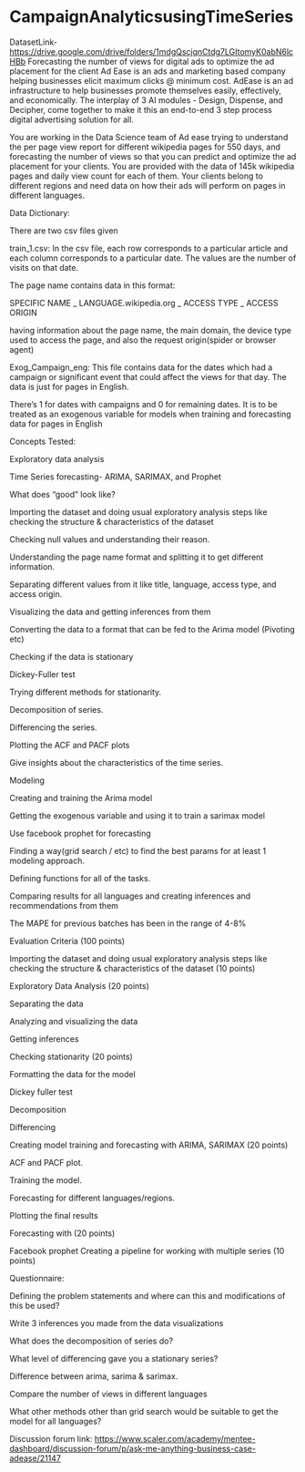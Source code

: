 # CampaignAnalyticsusingTimeSeries
DatasetLink- https://drive.google.com/drive/folders/1mdgQscjqnCtdg7LGItomyK0abN6lcHBb
 Forecasting the number of views for digital ads to optimize the ad placement for the client
 Ad Ease is an ads and marketing based company helping businesses elicit maximum clicks @ minimum cost. AdEase is an ad infrastructure to help businesses promote themselves easily, effectively, and economically. The interplay of 3 AI modules - Design, Dispense, and Decipher, come together to make it this an end-to-end 3 step process digital advertising solution for all.

You are working in the Data Science team of Ad ease trying to understand the per page view report for different wikipedia pages for 550 days, and forecasting the number of views so that you can predict and optimize the ad placement for your clients. You are provided with the data of 145k wikipedia pages and daily view count for each of them. Your clients belong to different regions and need data on how their ads will perform on pages in different languages.

Data Dictionary:

There are two csv files given

train_1.csv: In the csv file, each row corresponds to a particular article and each column corresponds to a particular date. The values are the number of visits on that date.

The page name contains data in this format:

SPECIFIC NAME _ LANGUAGE.wikipedia.org _ ACCESS TYPE _ ACCESS ORIGIN

having information about the page name, the main domain, the device type used to access the page, and also the request origin(spider or browser agent)

Exog_Campaign_eng: This file contains data for the dates which had a campaign or significant event that could affect the views for that day. The data is just for pages in English.

There’s 1 for dates with campaigns and 0 for remaining dates. It is to be treated as an exogenous variable for models when training and forecasting data for pages in English

Concepts Tested:

Exploratory data analysis

Time Series forecasting- ARIMA, SARIMAX, and Prophet

What does “good” look like?

Importing the dataset and doing usual exploratory analysis steps like checking the structure & characteristics of the dataset

Checking null values and understanding their reason.

Understanding the page name format and splitting it to get different information.

Separating different values from it like title, language, access type, and access origin.

Visualizing the data and getting inferences from them

Converting the data to a format that can be fed to the Arima model (Pivoting etc)

Checking if the data is stationary

Dickey-Fuller test

Trying different methods for stationarity.

Decomposition of series.

Differencing the series.

Plotting the ACF and PACF plots

Give insights about the characteristics of the time series.

Modeling

Creating and training the Arima model

Getting the exogenous variable and using it to train a sarimax model

Use facebook prophet for forecasting

Finding a way(grid search / etc) to find the best params for at least 1 modeling approach.

Defining functions for all of the tasks.

Comparing results for all languages and creating inferences and recommendations from them

The MAPE for previous batches has been in the range of 4-8%

Evaluation Criteria (100 points)

Importing the dataset and doing usual exploratory analysis steps like checking the structure & characteristics of the dataset (10 points)

Exploratory Data Analysis (20 points)

Separating the data

Analyzing and visualizing the data

Getting inferences

Checking stationarity (20 points)

Formatting the data for the model

Dickey fuller test

Decomposition

Differencing

Creating model training and forecasting with ARIMA, SARIMAX (20 points)

ACF and PACF plot.

Training the model.

Forecasting for different languages/regions.

Plotting the final results

Forecasting with (20 points)

Facebook prophet
Creating a pipeline for working with multiple series (10 points)

Questionnaire:

Defining the problem statements and where can this and modifications of this be used?

Write 3 inferences you made from the data visualizations

What does the decomposition of series do?

What level of differencing gave you a stationary series?

Difference between arima, sarima & sarimax.

Compare the number of views in different languages

What other methods other than grid search would be suitable to get the model for all languages?

Discussion forum link: https://www.scaler.com/academy/mentee-dashboard/discussion-forum/p/ask-me-anything-business-case-adease/21147
